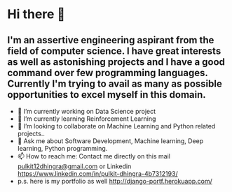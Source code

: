 # Hi there 👋

## I'm an assertive engineering aspirant from the field of computer science. I have great interests as well as astonishing projects and I have a good command over few programming languages. Currently I'm trying to avail as many as possible opportunities to excel myself in this domain.


- 🔭 I’m currently working on Data Science project
- 🌱 I’m currently learning Reinforcement Learning
- 👯 I’m looking to collaborate on Machine Learning and Python related projects..
- 💬 Ask me about Software Development, Machine learning, Deep learning, Python programming.
- 📫 How to reach me: Contact me directly on this mail pulkit12dhingra@gmail.com or Linkedin https://www.linkedin.com/in/pulkit-dhingra-4b7312193/
- p.s. here is my portfolio as well http://django-portf.herokuapp.com/
